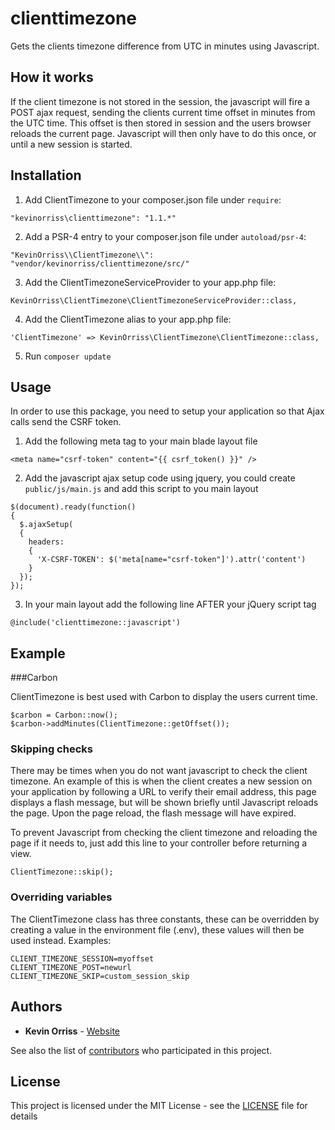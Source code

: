 # clienttimezone
Gets the clients timezone difference from UTC in minutes using Javascript.

## How it works
If the client timezone is not stored in the session, the javascript will fire a POST ajax 
request, sending the clients current time offset in minutes from the UTC time. This offset
is then stored in session and the users browser reloads the current page. Javascript will 
then only have to do this once, or until a new session is started.

## Installation

1. Add ClientTimezone to your composer.json file under `require`:

  `"kevinorriss\clienttimezone": "1.1.*"`

2. Add a PSR-4 entry to your composer.json file under `autoload/psr-4`:

  `"KevinOrriss\\ClientTimezone\\": "vendor/kevinorriss/clienttimezone/src/"`

3. Add the ClientTimezoneServiceProvider to your app.php file:

  `KevinOrriss\ClientTimezone\ClientTimezoneServiceProvider::class,`
  
4. Add the ClientTimezone alias to your app.php file:

  `'ClientTimezone' => KevinOrriss\ClientTimezone\ClientTimezone::class,`

5. Run `composer update`

## Usage

In order to use this package, you need to setup your application so that Ajax calls send the 
CSRF token.

1. Add the following meta tag to your main blade layout file

  `<meta name="csrf-token" content="{{ csrf_token() }}" />`

2. Add the javascript ajax setup code using jquery, you could create `public/js/main.js` and add this script to you main layout

  ```
  $(document).ready(function()
  {
    $.ajaxSetup(
    {
      headers:
      {
        'X-CSRF-TOKEN': $('meta[name="csrf-token"]').attr('content')
      }
    });
  });
  ```
3. In your main layout add the following line AFTER your jQuery script tag

  `@include('clienttimezone::javascript')`
  
## Example

###Carbon

ClientTimezone is best used with Carbon to display the users current time.

```
$carbon = Carbon::now();
$carbon->addMinutes(ClientTimezone::getOffset());
```

### Skipping checks

There may be times when you do not want javascript to check the client timezone. An example
of this is when the client creates a new session on your application by following a URL
to verify their email address, this page displays a flash message, but will be shown briefly
until Javascript reloads the page. Upon the page reload, the flash message will have expired.

To prevent Javascript from checking the client timezone and reloading the page if it needs to,
just add this line to your controller before returning a view.

`ClientTimezone::skip();`

### Overriding variables

The ClientTimezone class has three constants, these can be overridden by creating a value
in the environment file (.env), these values will then be used instead. Examples:

```
CLIENT_TIMEZONE_SESSION=myoffset
CLIENT_TIMEZONE_POST=newurl
CLIENT_TIMEZONE_SKIP=custom_session_skip
```

## Authors

* **Kevin Orriss** - [Website](http://kevinorriss.com)

See also the list of [contributors](https://github.com/kevinorriss/clienttimezone/graphs/contributors) who participated in this project.

## License

This project is licensed under the MIT License - see the [LICENSE](LICENSE.md) file for details
